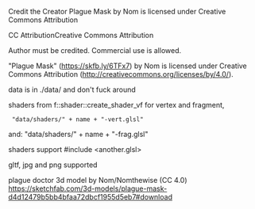 

Credit the Creator
Plague Mask by Nom is licensed under Creative Commons Attribution

CC AttributionCreative Commons Attribution

Author must be credited. Commercial use is allowed.

"Plague Mask" (https://skfb.ly/6TFx7) by Nom is licensed under Creative Commons Attribution (http://creativecommons.org/licenses/by/4.0/).






data is in ./data/ and don't fuck around

shaders from f::shader::create_shader_vf for vertex and fragment,

     "data/shaders/" + name + "-vert.glsl"

and: "data/shaders/" + name + "-frag.glsl"

shaders support #include <another.glsl>

gltf, jpg and png supported



plague doctor 3d model by Nom/Nomthewise (CC 4.0)
https://sketchfab.com/3d-models/plague-mask-d4d12479b5bb4bfaa72dbcf1955d5eb7#download
